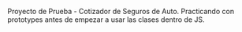 Proyecto de Prueba - Cotizador de Seguros de Auto.
Practicando con prototypes antes de empezar a usar las clases dentro de JS.